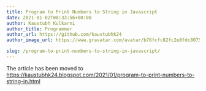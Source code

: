 ```yaml
---
title: Program to Print Numbers to String in Javascript
date: 2021-01-02T08:33:56+00:00
author: Kaustubh Kulkarni
author_title: Programmer
author_url: https://github.com/kaustubhk24
author_image_url: https://www.gravatar.com/avatar/b76fcfc82fc2e8fdc8075636f1735f61?s=200

slug: /program-to-print-numbers-to-string-in-javascript/
---
```

 The article has been moved to https://kaustubhk24.blogspot.com/2021/01/program-to-print-numbers-to-string-in.html